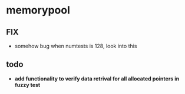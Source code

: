 # memorypool

## FIX
- somehow bug when numtests is 128, look into this

## todo
- **add functionality to verify data retrival for all allocated pointers in fuzzy test**
